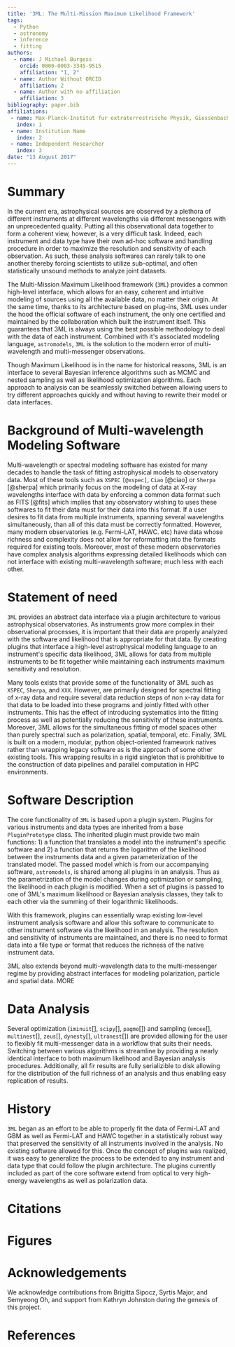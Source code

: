 ```yaml
---
title: '3ML: The Multi-Mission Maximum Likelihood Framework'
tags:
  - Python
  - astronomy
  - inference
  - fitting
authors:
  - name: J Michael Burgess
    orcid: 0000-0003-3345-9515
    affiliation: "1, 2"
  - name: Author Without ORCID
    affiliation: 2
  - name: Author with no affiliation
    affiliation: 3
bibliography: paper.bib
affiliations:
 - name: Max-Planck-Institut fur extraterrestrische Physik, Giessenbachstrasse 1, D-85748 Garching, Germany
   index: 1
 - name: Institution Name
   index: 2
 - name: Independent Researcher
   index: 3
date: "13 August 2017"
---
```


# Summary

In the current era, astrophysical sources are observed by a plethora
of different instruments at different wavelengths via different
messengers with an unprecedented quality. Putting all this
observational data together to form a coherent view, however, is a
very difficult task. Indeed, each instrument and data type have their
own ad-hoc software and handling procedure in order to maximize the
resolution and sensitivity of each observation. As such, these
analysis softwares can rarely talk to one another thereby forcing
scientists to utilize sub-optimal, and often statistically unsound
methods to analyze joint datasets.

The Multi-Mission Maximum Likelihood framework (```3ML```) provides a
common high-level interface, which allows for an easy, coherent and
intuitive modeling of sources using all the available data, no matter
their origin. At the same time, thanks to its architecture based on
plug-ins, 3ML uses under the hood the official software of each
instrument, the only one certified and maintained by the collaboration
which built the instrument itself. This guarantees that 3ML is always
using the best possible methodology to deal with the data of each
instrument. Combined with it's associated modeling language,
```astromodels```, ```3ML``` is the solution to the modern error of
multi-wavelength and multi-messenger observations.

Though Maximum Likelihood is in the name for historical reasons, 3ML
is an interface to several Bayesian inference algorithms such as MCMC
and nested sampling as well as likelihood optimization
algorithms. Each approach to analysis can be seamlessly switched
between allowing users to try different approaches quickly and without
having to rewrite their model or data interfaces.

# Background of Multi-wavelength Modeling Software

Multi-wavelength or spectral modeling software has existed for many
decades to handle the task of fitting astrophysical models to
observatory data. Most of these tools such as `XSPEC` `[@xspec]`, `Ciao` [@ciao] or
`Sherpa` [@sherpa] which primarily focus on the modeling of data at X-ray
wavelengths interface with data by enforcing a common data format such
as FITS [@fits] which implies that any observatory wishing to uses these
softwares to fit their data must for their data into this format. If a
user desires to fit data from multiple instruments, spanning several
wavelengths simultaneously, than all of this data must be correctly
formatted. However, many modern observatories (e.g. Fermi-LAT,
HAWC. etc) have data whose richness and complexity does not allow for
reformatting into the formats required for existing tools. Moreover,
most of these modern observatories have complex analysis algorithms
expressing detailed likelihoods which can not interface with existing
multi-wavelength software; much less with each other.

# Statement of need

`3ML` provides an abstract data interface via a plugin architecture to
various astrophysical observatories. As instruments grow more complex
in their observational processes, it is important that their data are
properly analyzed with the software and likelihood that is appropriate
for that data. By creating plugins that interface a high-level
astrophysical modeling language to an instrument's specific data
likelihood, 3ML allows for data from multiple instruments to be fit
together while maintaining each instruments maximum sensitivity and
resolution.

Many tools exists that provide some of the functionality of 3ML such
as `XSPEC`, `Sherpa`, and `XXX`. However, are primarily designed for
spectral fitting of x-ray data and require several data reduction
steps of non x-ray data for that data to be loaded into these programs
and jointly fitted with other instruments. This has the effect of
introducing systematics into the fitting process as well as
potentially reducing the sensitivity of these instruments. Moreover,
3ML allows for the simultaneous fitting of model spaces other than
purely spectral such as polarization, spatial, temporal, etc. Finally,
3ML is built on a modern, modular, python object-oriented framework
natives rather than wrapping legacy software as is the approach of
some other existing tools. This wrapping results in a rigid singleton
that is prohibitive to the construction of data pipelines and parallel
computation in HPC environments.

# Software Description
The core functionality of `3ML` is based upon a plugin system. Plugins
for various instruments and data types are inherited from a base
`PluginPrototype` class. The inherited plugin must provide two main
functions: 1) a function that translates a model into the instrument's
specific software and 2) a function that returns the logarithm of the
likelihood between the instruments data and a given parameterization
of the translated model. The passed model which is from our
accompanying software, `astromodels`, is shared among all plugins in
an analysis. Thus as the parametrization of the model changes during
optimization or sampling, the likelihood in each plugin is
modified. When a set of plugins is passed to one of 3ML's maximum
likelihood or Bayesian analysis classes, they talk to each other via
the summing of their logarithmic likelihoods.
	
With this framework, plugins can essentially wrap existing low-level
instrument analysis software and allow this software to communicate to
other instrument software via the likelihood in an analysis. The
resolution and sensitivity of instruments are maintained, and there is
no need to format data into a file type or format that reduces the
richness of the native instrument data. 

3ML also extends beyond multi-wavelength data to the multi-messenger
regime by providing abstract interfaces for modeling polarization,
particle and spatial data. MORE


# Data Analysis
Several optimization (`iminuit`[], `scipy`[], `pagmo`[]) and sampling
(`emcee`[], `multinest`[], `zeus`[], `dynesty`[], `ultranest`[]) are
provided allowing for the user to flexibly fit multi-messenger data in
a workflow that suits their needs. Switching between various
algorithms is streamline by providing a nearly identical interface to
both maximum likelihood and Bayesian analysis
procedures. Additionally, all fir results are fully serializible to
disk allowing for the distribution of the full richness of an analysis
and thus enabling easy replication of results.


# History
`3ML` began as an effort to be able to properly fit the data of
Fermi-LAT and GBM as well as Fermi-LAT and HAWC together in a
statistically robust way that preserved the sensitivity of all
instruments involved in the analysis. No existing software allowed for
this. Once the concept of plugins was realized, it was easy to
generalize the process to be extended to any instrument and data type
that could follow the plugin architecture. The plugins currently
included as part of the core software extend from optical to very
high-energy wavelengths as well as polarization data.



# Citations



# Figures

# Acknowledgements

We acknowledge contributions from Brigitta Sipocz, Syrtis Major, and Semyeong
Oh, and support from Kathryn Johnston during the genesis of this project.

# References
